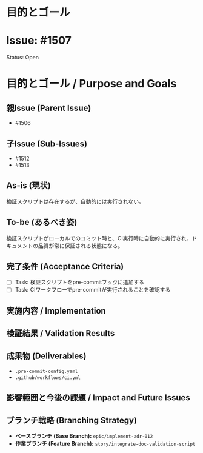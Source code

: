 # 目的とゴール
# Issue: #1507
Status: Open
# 目的とゴール / Purpose and Goals

## 親Issue (Parent Issue)
- #1506

## 子Issue (Sub-Issues)
- #1512
- #1513

## As-is (現状)
検証スクリプトは存在するが、自動的には実行されない。

## To-be (あるべき姿)
検証スクリプトがローカルでのコミット時と、CI実行時に自動的に実行され、ドキュメントの品質が常に保証される状態になる。

## 完了条件 (Acceptance Criteria)
- [ ] Task: 検証スクリプトをpre-commitフックに追加する
- [ ] Task: CIワークフローでpre-commitが実行されることを確認する

## 実施内容 / Implementation

## 検証結果 / Validation Results

## 成果物 (Deliverables)
- `.pre-commit-config.yaml`
- `.github/workflows/ci.yml`

## 影響範囲と今後の課題 / Impact and Future Issues

## ブランチ戦略 (Branching Strategy)
- **ベースブランチ (Base Branch):** `epic/implement-adr-012`
- **作業ブランチ (Feature Branch):** `story/integrate-doc-validation-script`
